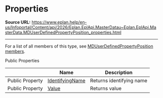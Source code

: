 # Properties

**Source URL:** https://www.eplan.help/en-us/Infoportal/Content/api/2026/Eplan.EplApi.MasterDatau~Eplan.EplApi.MasterData.MDUserDefinedPropertyPosition_properties.html

---

For a list of all members of this type, see [MDUserDefinedPropertyPosition members](Eplan.EplApi.MasterDatau~Eplan.EplApi.MasterData.MDUserDefinedPropertyPosition_members.html).

Public Properties

|  | Name | Description |
| --- | --- | --- |
| Public Property | [IdentifyingName](Eplan.EplApi.MasterDatau~Eplan.EplApi.MasterData.MDUserDefinedPropertyPosition~IdentifyingName.html) | Returns identifying name |
| Public Property | [Value](Eplan.EplApi.MasterDatau~Eplan.EplApi.MasterData.MDUserDefinedPropertyPosition~Value.html) | Returns value |


